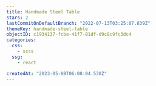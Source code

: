 ```yaml
---
title: Handmade Steel Table
stars: 2
lastCommitOnDefaultBranch: "2022-07-13T03:25:07.839Z"
themeKey: handmade-steel-table
objectID: c1934137-fcbe-41f7-81df-d9c8c9fc3dc4
categories:
  css:
    - scss
  ssg:
    - react

createdAt: "2023-05-08T06:08:04.530Z"
---
```

